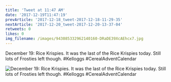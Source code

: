 ```yaml
---
title: 'Tweet at 11:47 AM'
date: '2017-12-19T11:47:19'
prevArticle: '2017-12-18_tweet-2017-12-18-11-29-35'
nextArticle: '2017-12-20_tweet-2017-12-20-13-37-04'
retweets: 0
likes: 0
img_filename: /images/943085332962140160-DRaDE39XcAEhcx7.jpg
---
```

December 19: Rice Krispies. It was the last of the Rice Krispies today. Still lots of Frosties left though. #Kelloggs #CerealAdventCalendar

![December 19: Rice Krispies. It was the last of the Rice Krispies today. Still lots of Frosties left though. #Kelloggs #CerealAdventCalendar](/images/943085332962140160-DRaDE39XcAEhcx7.jpg "December 19: Rice Krispies. It was the last of the Rice Krispies today. Still lots of Frosties left though. #Kelloggs #CerealAdventCalendar")